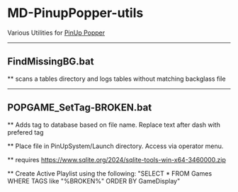 # MD-PinupPopper-utils
Various Utilities for [PinUp Popper](https://www.nailbuster.com/wikipinup/doku.php?id=start)

---
## FindMissingBG.bat

** scans a tables directory and logs tables without matching backglass file

---
## POPGAME_SetTag-BROKEN.bat

** Adds tag to database based on file name. Replace text after dash with prefered tag

** Place file in PinUpSystem/Launch directory. Access via operator menu.

** requires https://www.sqlite.org/2024/sqlite-tools-win-x64-3460000.zip

** Create Active Playlist using the following: "SELECT * FROM Games WHERE TAGS like "%BROKEN%" ORDER BY GameDisplay"
